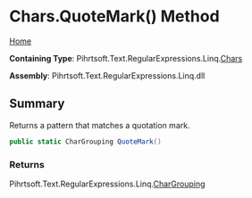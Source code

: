 # Chars\.QuoteMark\(\) Method

[Home](../../../../../../README.md)

**Containing Type**: Pihrtsoft\.Text\.RegularExpressions\.Linq\.[Chars](../README.md)

**Assembly**: Pihrtsoft\.Text\.RegularExpressions\.Linq\.dll

## Summary

Returns a pattern that matches a quotation mark\.

```csharp
public static CharGrouping QuoteMark()
```

### Returns

Pihrtsoft\.Text\.RegularExpressions\.Linq\.[CharGrouping](../../CharGrouping/README.md)

